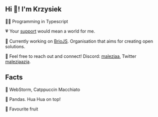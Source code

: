 ## Hi 👋! I'm Krzysiek

👨‍💻 Programming in Typescript

💗 Your [support](https://github.com/sponsors/malezjaa) would mean a world for me.

🚀 Currently working on [BrioJS](https://github.com/briojs). Organisation that aims for creating open solutions.

💬 Feel free to reach out and connect! Discord: [malezjaa](https://discord.com/users/853738320634576958), Twitter [malezjaazja](https://x.com/malezjaajza).

## Facts

📒 WebStorm, Catppuccin Macchiato

🐼 Pandas. Hua Hua on top!

🥝 Favourite fruit
